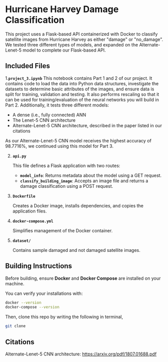 # Hurricane Harvey Damage Classification

This project uses a Flask-based API containerized with Docker to classify satellite images from Hurricane Harvey as either "damage" or "no_damage". We tested three different types of models, and expanded on the Alternate-Lenet-5 model to complete our Flask-based API. 

## Included Files

1.**`project_3.ipynb`**
   This notebook contains Part 1 and 2 of our project. It contains code to load the data into Python data structures, investigate the datasets to determine basic attributes of the images, and ensure data is split for training, validation and testing. It also performs rescaling so that it can be used for training/evaluation of the neural networks you will build in Part 2. Additionally, it tests three different models:
   
   - A dense (i.e., fully connected) ANN
   - The Lenet-5 CNN architecture
   - Alternate-Lenet-5 CNN architecture, described in the paper listed in our citations

 As our Alternate-Lenet-5 CNN model receives the highest accuracy of 98.7716%, we continued using this model for Part 3. 

2. **`api.py`**

   This file defines a Flask application with two routes:
   - **`model_info`**: Returns metadata about the model using a GET request.
   - **`classify_building_image`**: Accepts an image file and returns a damage classification using a POST request.

3. **`Dockerfile`**

   Creates a Docker image, installs dependencies, and copies the application files.

4. **`docker-compose.yml`**

   Simplifies management of the Docker container.

5. **`dataset/`**

   Contains sample damaged and not damaged satellite images.

## Building Instructions

Before building, ensure **Docker** and **Docker Compose** are installed on your machine.

You can verify your installations with:

```bash
docker --version
docker-compose --version
```

Then, clone this repo by writing the following in terminal,
```bash
git clone 
```

## Citations

Alternate-Lenet-5 CNN architecture: https://arxiv.org/pdf/1807.01688.pdf
